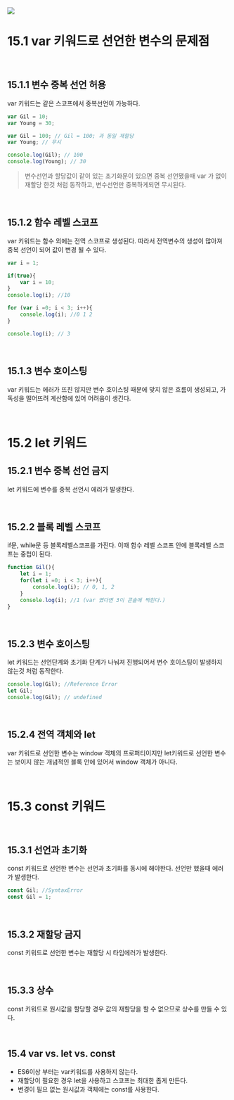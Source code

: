 <img src="https://capsule-render.vercel.app/api?type=waving&color=gradient&customColorList=1&height=200&section=header&text=Chapter15.%20let,%20const%20%ED%82%A4%EC%9B%8C%EB%93%9C%EC%99%80%20%EB%B8%94%EB%A1%9D%EB%A0%88%EB%B2%A8%20%EC%8A%A4%EC%BD%94%ED%94%84&fontSize=35">

# **15.1 var 키워드로 선언한 변수의 문제점**

<br>

## **15.1.1 변수 중복 선언 허용**
var 키워드는 같은 스코프에서 중복선언이 가능하다.

```js
var Gil = 10;
var Young = 30;

var Gil = 100; // Gil = 100; 과 동일 재할당
var Young; // 무시

console.log(Gil); // 100
console.log(Young); // 30
```
>변수선언과 할당값이 같이 있는 초기화문이 있으면 중복 선언됐을때 var 가 없이 재할당 한것 처럼 동작하고, 변수선언만 중복하게되면 무시된다.

<br>

## **15.1.2 함수 레벨 스코프**
var 키워드는 함수 외에는 전역 스코프로 생성된다. 따라서 전역변수의 생성이 많아져 중복 선언이 되어 값이 변경 될 수 있다.

```js
var i = 1;

if(true){
    var i = 10;
}
console.log(i); //10

for (var i =0; i < 3; i++){
    console.log(i); //0 1 2
}

console.log(i); // 3
```

<br>

## **15.1.3 변수 호이스팅**
var 키워드는 에러가 뜨진 않지만 변수 호이스팅 때문에 맞지 않은 흐름이 생성되고, 가독성을 떨어뜨려 계산함에 있어 어려움이 생긴다.

<br>

# **15.2 let 키워드**

## **15.2.1 변수 중복 선언 금지**
let 키워드에 변수를 중복 선언시 에러가 발생한다.

<br>

## **15.2.2 블록 레벨 스코프**
if문, while문 등 블록레벨스코프를 가진다. 이때 함수 레벨 스코프 안에 블록레벨 스코프는 중첩이 된다.

```js
function Gil(){
    let i = 1;
    for(let i =0; i < 3; i++){
        console.log(i); // 0, 1, 2
    }
    console.log(i); //1 (var 였다면 3이 콘솔에 찍힌다.)
}
```

<br>

## **15.2.3 변수 호이스팅**
let 키워드는 선언단계와 초기화 단계가 나눠져 진행되어서 변수 호이스팅이 발생하지 않는것 처럼 동작한다.

```js
console.log(Gil); //Reference Error
let Gil;
console.log(Gil); // undefined
```

<br>

## **15.2.4 전역 객체와 let**
var 키워드로 선언한 변수는 window 객체의 프로퍼티이지만 let키워드로 선언한 변수는 보이지 않는 개념적인 블록 안에 있어서 window 객체가 아니다.

<br>

# **15.3 const 키워드**

<br>

## **15.3.1 선언과 초기화**
const 키워드로 선언한 변수는 선언과 초기화를 동시에 해야한다. 선언만 했을때 에러가 발생한다.

```js
const Gil; //SyntaxError
const Gil = 1;
```

<br>

## **15.3.2 재할당 금지**
const 키워드로 선언한 변수는 재할당 시 타입에러가 발생한다.

<br>

## **15.3.3 상수**
const 키워드로 원시값을 할당할 경우 값의 재할당을 할 수 없으므로 상수를 만들 수 있다.

<br>

## **15.4** **var** vs. **let** vs. **const**
* ES6이상 부터는 var키워드를 사용하지 않는다.
* 재할당이 필요한 경우 let을 사용하고 스코프는 최대한 좁게 만든다.
* 변경이 필요 없는 원시값과 객체에는 const를 사용한다.
